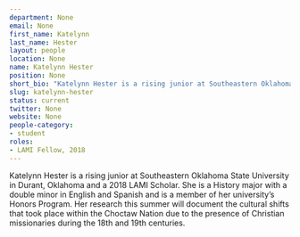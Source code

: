 ```yaml
---
department: None
email: None
first_name: Katelynn
last_name: Hester
layout: people
location: None
name: Katelynn Hester
position: None
short_bio: "Katelynn Hester is a rising junior at Southeastern Oklahoma State University in Durant, Oklahoma and a 2018 LAMI Scholar."
slug: katelynn-hester
status: current
twitter: None
website: None
people-category:
- student
roles:
- LAMI Fellow, 2018
---
```

Katelynn Hester is a rising junior at Southeastern Oklahoma State University in Durant, Oklahoma and a 2018 LAMI Scholar. She is a History major with a double minor in English and Spanish and is a member of her university’s Honors Program. Her research this summer will document the cultural shifts that took place within the Choctaw Nation due to the presence of Christian missionaries during the 18th and 19th centuries. 